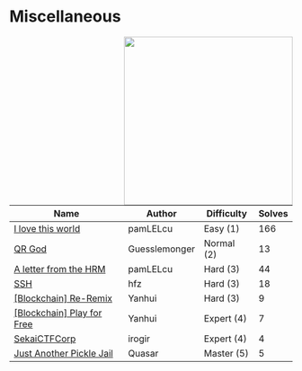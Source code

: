 # Miscellaneous

<img src="https://files.catbox.moe/b6cssb.png" align="right" width=300>

| Name                                                                                       | Author        | Difficulty | Solves |
| ------------------------------------------------------------------------------------------ | ------------- | ---------- | ------ |
| [I love this world](i-love-this-world)                                                     | pamLELcu      | Easy (1)   | 166    |
| [QR God](qr-god)                                                                           | Guesslemonger | Normal (2) | 13     |
| [A letter from the HRM](a-letter-from-the-human-resource-management)                       | pamLELcu      | Hard (3)   | 44     |
| [SSH](ssh)                                                                                 | hfz           | Hard (3)   | 18     |
| [[Blockchain] Re-Remix](re-remix)                                                          | Yanhui        | Hard (3)   | 9      |
| [[Blockchain] Play for Free](play-for-free)                                                | Yanhui        | Expert (4) | 7      |
| [SekaiCTFCorp](sekaictfcorp)                                                               | irogir        | Expert (4) | 4      |
| [Just Another Pickle Jail](just-another-pickle-jail)                                       | Quasar        | Master (5) | 5      |
